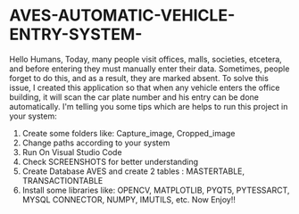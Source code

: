 # AVES-AUTOMATIC-VEHICLE-ENTRY-SYSTEM-
Hello Humans,
Today, many people visit offices, malls, societies, etcetera, and before entering they must manually enter their data. Sometimes, people forget to do this, and as a result, they are marked absent. To solve this issue, I created this application so that when any vehicle enters the office building, it will scan the car plate number and his entry can be done automatically.
I'm telling you some tips which are helps to run this project in your system:
1. Create some folders like: Capture_image, Cropped_image 
2. Change paths according to your system
3. Run On Visual Studio Code
4. Check SCREENSHOTS for better understanding
5. Create Database AVES and create 2 tables : MASTERTABLE, TRANSACTIONTABLE
6. Install some libraries like: OPENCV, MATPLOTLIB, PYQT5, PYTESSARCT, MYSQL CONNECTOR, NUMPY, IMUTILS, etc.
Now Enjoy!!
